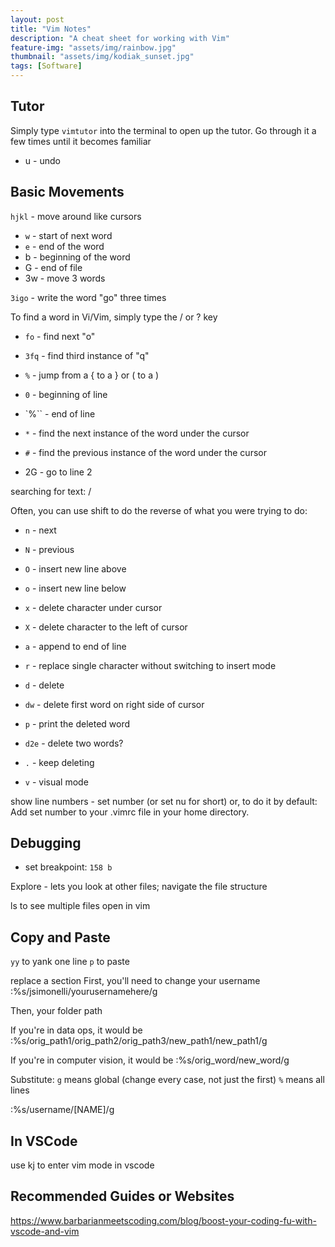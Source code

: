 ```yaml
---
layout: post
title: "Vim Notes"
description: "A cheat sheet for working with Vim"
feature-img: "assets/img/rainbow.jpg"
thumbnail: "assets/img/kodiak_sunset.jpg"
tags: [Software]
---
```


## Tutor

Simply type `vimtutor` into the terminal to open up the tutor. Go through it a few times until it becomes familiar

* u - undo

## Basic Movements
`hjkl` - move around like cursors
* `w` - start of next word
* `e` - end of the word
* b - beginning of the word
* G - end of file
* 3w - move 3 words

`3igo` - write the word "go" three times


To find a word in Vi/Vim, simply type the / or ? key

* `fo` - find next "o"


* `3fq` - find third instance of "q"

* `%` - jump from a { to a } or ( to a )

* `0` - beginning of line
* `%`` - end of line
* `*` - find the next instance of the word under the cursor
* `#` - find the previous instance of the word under the cursor

* 2G - go to line 2

searching for text:
/

Often, you can use shift to do the reverse of what you were trying to do:

* `n` - next
* `N` - previous

* `O` - insert new line above
* `o` - insert new line below


* `x` - delete character under cursor
* `X` - delete character to the left of cursor

* `a` - append to end of line

* `r` - replace single character without switching to insert mode

* `d` - delete
* `dw` - delete first word on right side of cursor
* `p` - print the deleted word

* `d2e` - delete two words?
* `.` - keep deleting

* `v` - visual mode

show line numbers - set number (or set nu for short)
or, to do it by default: Add set number to your .vimrc file in your home directory.

## Debugging
* set breakpoint: `158 b`

Explore - lets you look at other files; navigate the file structure



ls to see multiple files open in vim

## Copy and Paste
`yy` to yank one line
`p` to paste


replace a section
First, you'll need to change your username
:%s/jsimonelli/yourusernamehere/g

Then, your folder path

If you're in data ops, it would be
:%s/orig_path1\/orig_path2\/orig_path3/new_path1\/new_path1/g

If you're in computer vision, it would be
:%s/orig_word/new_word/g

Substitute:
`g` means global (change every case, not just the first)
`%` means all lines

:%s/username/[NAME]/g


## In VSCode

use kj to enter vim mode in vscode

## Recommended Guides or Websites

https://www.barbarianmeetscoding.com/blog/boost-your-coding-fu-with-vscode-and-vim
